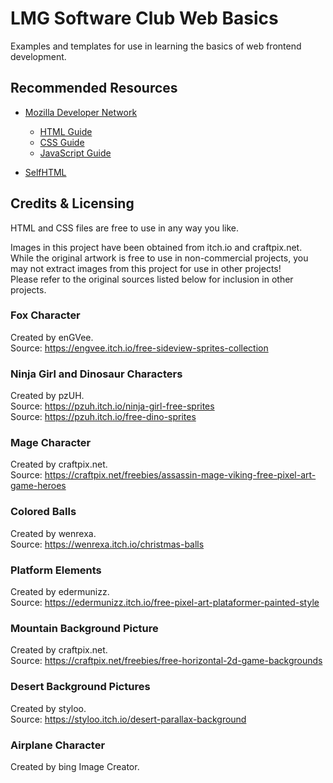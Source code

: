 LMG Software Club Web Basics
============================

Examples and templates for use in learning the basics of web frontend development.

Recommended Resources
---------------------

- [Mozilla Developer Network](https://developer.mozilla.org/en-US/)
  - [HTML Guide](https://developer.mozilla.org/en-US/docs/Learn/HTML)
  - [CSS Guide](https://developer.mozilla.org/en-US/docs/Learn/CSS)
  - [JavaScript Guide](https://developer.mozilla.org/en-US/docs/Learn/JavaScript)

- [SelfHTML](https://wiki.selfhtml.org/wiki/SELFHTML)


Credits & Licensing
-------------------
HTML and CSS files are free to use in any way you like.

Images in this project have been obtained from itch.io and craftpix.net.  
While the original artwork is free to use in non-commercial projects, you may not extract images from this project for use in other projects!  
Please refer to the original sources listed below for inclusion in other projects.

### Fox Character
Created by enGVee.  
Source: https://engvee.itch.io/free-sideview-sprites-collection

### Ninja Girl and Dinosaur Characters
Created by pzUH.  
Source: https://pzuh.itch.io/ninja-girl-free-sprites  
Source: https://pzuh.itch.io/free-dino-sprites  

### Mage Character
Created by craftpix.net.  
Source: https://craftpix.net/freebies/assassin-mage-viking-free-pixel-art-game-heroes

### Colored Balls
Created by wenrexa.  
Source: https://wenrexa.itch.io/christmas-balls

### Platform Elements
Created by edermunizz.  
Source: https://edermunizz.itch.io/free-pixel-art-plataformer-painted-style

### Mountain Background Picture
Created by craftpix.net.  
Source: https://craftpix.net/freebies/free-horizontal-2d-game-backgrounds

### Desert Background Pictures
Created by styloo.  
Source: https://styloo.itch.io/desert-parallax-background

### Airplane Character
Created by bing Image Creator.

